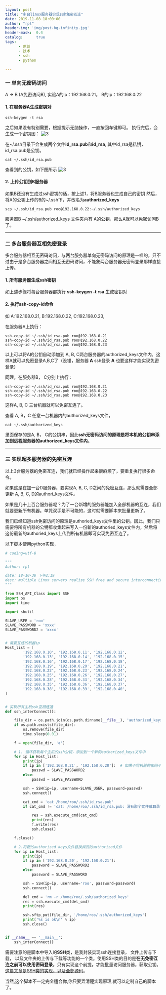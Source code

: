 ```yaml
---
layout: post
title: "多台linux服务器实现ssh免密互连"
date: 2019-11-08 18:00:00
author: "rpl"
header-img: 'img/post-bg-infinity.jpg'
header-mask:  0.4
catalog:      true
tags:
      - 原创
      - 技术
      - ssh
      - python
      
---
```



### 一 单向无密码访问

A -> B (A免密访问B),  实验A的ip：192.168.0.21， B的ip：192.168.0.22

#### 1. 在服务器A生成密钥对
```shell
ssh-keygen -t rsa
```
之后如果没有特别需要，根据提示无脑操作，一直按回车键即可。
执行完后，会生成一个密钥图：
![3](/img/ssh/3.jpg)

在\~/.ssh目录下会生成两个文件**id_rsa.pub**和**id_rsa**,  其中id_rsa是私钥，id_rsa.pub是公钥。

```shell
cat ~/.ssh/id_rsa.pub
```

查看到的公钥，如下图所示
![3](/img/ssh/4.png)

#### 2. 上传公钥到B服务器

如果B还没有生成过ssh密钥的话，按上述1，将B服务器也生成自己的密钥
然后，将A的公钥上传的B的~/.ssh下，并改名为**authorized_keys**
```shell
scp ~/.ssh/id_rsa.pub roo@192.168.0.22:~/.ssh/authorized_keys
```
服务器B ~/.ssh/authorized_keys 文件夹内有 A的公钥，那么A就可以免密访问B了。


***
### 二 多台服务器互相免密登录

多台服务器相互无密码访问，与两台服务器单向无密码访问的原理是一样的，只不过由于是多台服务器之间相互无密码访问，不能象两台服务器无密码登录那样直接上传。

#### 1. 所有服务器生成ssh密钥
如上述步骤将每台服务器都执行 **ssh-keygen -t rsa** 生成密钥对

#### 2. 执行ssh-copy-id命令
如 A:192.168.0.21,  B:192.168.0.22,  C:192.168.0.23,

在服务器A上执行：
```shell
ssh-copy-id ~/.ssh/id_rsa.pub roo@192.168.0.21
ssh-copy-id ~/.ssh/id_rsa.pub roo@192.168.0.22
ssh-copy-id ~/.ssh/id_rsa.pub roo@192.168.0.23
```
以上可以将A的公钥自动添加到 A, B, C两台服务器的authorized_keys文件内，这样A就可以免密登录A,B,C了（没错，服务器 **A** ssh登录 **A** 也要这样才能实现免密登录）

同理，在服务器B， C分别上执行：
```shell
ssh-copy-id ~/.ssh/id_rsa.pub roo@192.168.0.21
ssh-copy-id ~/.ssh/id_rsa.pub roo@192.168.0.22
ssh-copy-id ~/.ssh/id_rsa.pub roo@192.168.0.23
```

这样A, B, C 三台机器就可以免密互连了。


查看 A,  B，C 任意一台机器内的authorized_keys文件，
```shell
cat ~/.ssh/authorized_keys
```

里面保存的是A, B， C的公钥串，因此**ssh无密码访问的原理是将本机的公钥串添加到远程服务器的authorized_keys文件内**。

***
### 三 实现超多服务器的免密互连

以上3台服务器的免密互连，我们就已经操作起来很麻烦了，要重复执行很多命令。

如果这是在加一台D服务器，要实现A, B, C, D之间的免密互连，那么就需要全部更新 A, B, C, D的authori_keys文件。

如果是几十上百台服务器呢？为了一台新增的服务器能加入全部机器的互连，我们就要更新所有机器。单凭双手是不可能的，这时就需要脚本来批量更新了。

我们已经知道ssh免密访问的原理是authoried_keys文件里的公钥。因此，我们只需要将所有机器的公钥都收集起来写入一份新的authoried_keys文件内，然后将这份最新的authoried_keys上传到所有机器即可实现免密互连了。

以下脚本使用python实现，
```python
# coding=utf-8

"""
Author: rpl

date: 18-10-30 下午2:19
desc: multiple Linux servers realize SSH free and secure interconnection
"""

from SSH_API_Class import SSH
import os
import time

import shutil

SLAVE_USER = 'roo'
SLAVE_PASSWORD = 'xxxx'
SLAVE_PASSWORD2 = 'xxxx'


# 需要互连的机器ip
Host_list = [
        '192.168.0.10', '192.168.0.11', '192.168.0.12',
        '192.168.0.13', '192.168.0.14', '192.168.0.15',
        '192.168.0.16', '192.168.0.17', '192.168.0.18',
        '192.168.0.19', '192.168.0.20', '192.168.0.21',
        '192.168.0.22', '192.168.0.23', '192.168.0.24',
        '192.168.0.25', '192.168.0.26', '192.168.0.27',
        '192.168.0.28', '192.168.0.33', '192.168.0.34',
        '192.168.0.35', '192.168.0.36', '192.168.0.37',
        '192.168.0.38', '192.168.0.39', '192.168.0.40',
]


# 实现所有主机ssh互相连通
def ssh_interConnect():

    file_dir = os.path.join(os.path.dirname(__file__), 'authorized_keys')
    if os.path.exists(file_dir):
        os.remove(file_dir)
        time.sleep(0.01)

    f = open(file_dir, 'a')

    # 1. 循环获取每个主机的ssh公钥，添加到一个新的authorized_keys文件中
    for ip in Host_list:
        print(ip)
        if ip in ['192.168.0.21', '192.168.0.20']:  # 如果不同机器的密码不同,需要单独给相应的密码
            passwd = SLAVE_PASSWORD2
        else:
            passwd = SLAVE_PASSWORD

        ssh = SSH(ip=ip, username=SLAVE_USER, password=passwd)
        ssh.connect()

        cat_cmd = 'cat /home/roo/.ssh/id_rsa.pub'
        if cat_cmd != 'cat: /home/roo/.ssh/id_rsa.pub: 没有那个文件或目录':

            res = ssh.execute_cmd(cat_cmd)
            print(res)
            f.write(res)
            ssh.close()

    f.close()

    # 2.将新的authorized_keys文件替换掉旧的authorized文件
    for ip in Host_list:
        print(ip)
        if ip in ['192.168.0.20', '192.168.0.21']:
            password = SLAVE_PASSWORD2
        else:
            password = SLAVE_PASSWORD

        ssh = SSH(ip=ip, username='roo', password=password)
        ssh.connect()

        del_cmd = 'rm -r /home/roo/.ssh/authorized_keys'
        res = ssh.execute_cmd(del_cmd)
        print(res)

        ssh.sftp_put(file_dir, '/home/roo/.ssh/authorized_keys')
        print('%s is ok\n' % ip)
        ssh.close()


if __name__ == '__main__':
    ssh_interConnect()

```

需要注意的是脚本中导入的**SSH**类，是我封装实现ssh连接登录， 文件上传与下载， 以及文件夹的上传与下载等功能的一个类。使用SSH类的目的是**在无免密互连之前可以使用密码登录**，只有实现这个前提，才能批量访问服务器，获取公钥。[这篇文章是SSH类的实现，以及全部源码](https://littlerpl.me/2019/04/19/paramiko%E6%A8%A1%E5%9D%97/)。


当然,这个脚本不一定完全适合你,你只要弄清楚实现原理,就可以定制自己的脚本了。